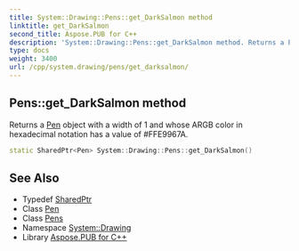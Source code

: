 ```yaml
---
title: System::Drawing::Pens::get_DarkSalmon method
linktitle: get_DarkSalmon
second_title: Aspose.PUB for C++
description: 'System::Drawing::Pens::get_DarkSalmon method. Returns a Pen object with a width of 1 and whose ARGB color in hexadecimal notation has a value of #FFE9967A in C++.'
type: docs
weight: 3400
url: /cpp/system.drawing/pens/get_darksalmon/
---
```

## Pens::get_DarkSalmon method


Returns a [Pen](../../pen/) object with a width of 1 and whose ARGB color in hexadecimal notation has a value of #FFE9967A.

```cpp
static SharedPtr<Pen> System::Drawing::Pens::get_DarkSalmon()
```

## See Also

* Typedef [SharedPtr](../../../system/sharedptr/)
* Class [Pen](../../pen/)
* Class [Pens](../)
* Namespace [System::Drawing](../../)
* Library [Aspose.PUB for C++](../../../)
